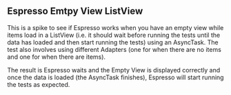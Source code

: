 Espresso Emtpy View ListView
---

This is a spike to see if Espresso works when you have an empty view while items load in a ListView (i.e. it should wait before running the tests until the data has loaded and then start running the tests) using an AsyncTask. The test also involves using different Adapters (one for when there are no items and one for when there are items).

The result is Espresso waits and the Empty View is displayed correctly and once the data is loaded (the AsyncTask finishes), Espresso will start running the tests as expected.
